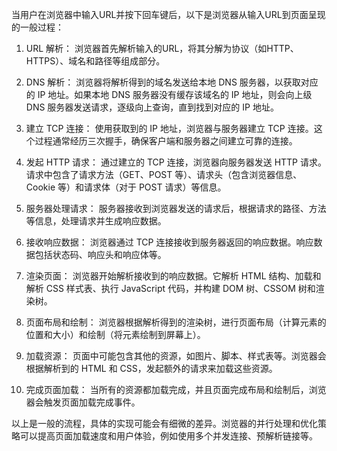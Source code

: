 当用户在浏览器中输入URL并按下回车键后，以下是浏览器从输入URL到页面呈现的一般过程：

1. URL 解析：
   浏览器首先解析输入的URL，将其分解为协议（如HTTP、HTTPS）、域名和路径等组成部分。

2. DNS 解析：
   浏览器将解析得到的域名发送给本地 DNS 服务器，以获取对应的 IP 地址。如果本地 DNS 服务器没有缓存该域名的 IP 地址，则会向上级 DNS 服务器发送请求，逐级向上查询，直到找到对应的 IP 地址。

3. 建立 TCP 连接：
   使用获取到的 IP 地址，浏览器与服务器建立 TCP 连接。这个过程通常经历三次握手，确保客户端和服务器之间建立可靠的连接。

4. 发起 HTTP 请求：
   通过建立的 TCP 连接，浏览器向服务器发送 HTTP 请求。请求中包含了请求方法（GET、POST 等）、请求头（包含浏览器信息、Cookie 等）和请求体（对于 POST 请求）等信息。

5. 服务器处理请求：
   服务器接收到浏览器发送的请求后，根据请求的路径、方法等信息，处理请求并生成响应数据。

6. 接收响应数据：
   浏览器通过 TCP 连接接收到服务器返回的响应数据。响应数据包括状态码、响应头和响应体等。

7. 渲染页面：
   浏览器开始解析接收到的响应数据。它解析 HTML 结构、加载和解析 CSS 样式表、执行 JavaScript 代码，并构建 DOM 树、CSSOM 树和渲染树。

8. 页面布局和绘制：
   浏览器根据解析得到的渲染树，进行页面布局（计算元素的位置和大小）和绘制（将元素绘制到屏幕上）。

9. 加载资源：
   页面中可能包含其他的资源，如图片、脚本、样式表等。浏览器会根据解析到的 HTML 和 CSS，发起额外的请求来加载这些资源。

10. 完成页面加载：
   当所有的资源都加载完成，并且页面完成布局和绘制后，浏览器会触发页面加载完成事件。

以上是一般的流程，具体的实现可能会有细微的差异。浏览器的并行处理和优化策略可以提高页面加载速度和用户体验，例如使用多个并发连接、预解析链接等。